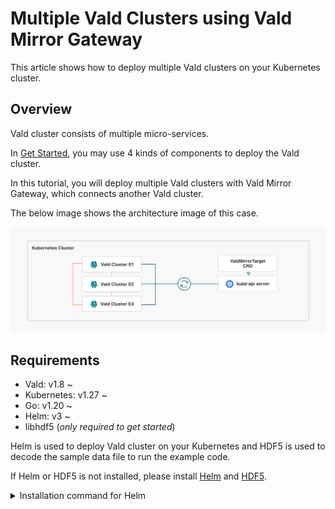 # Multiple Vald Clusters using Vald Mirror Gateway

This article shows how to deploy multiple Vald clusters on your Kubernetes cluster.

## Overview

Vald cluster consists of multiple micro-services.

In [Get Started](https://vald.vdaas.org/docs/tutorial/get-started), you may use 4 kinds of components to deploy the Vald cluster.

In this tutorial, you will deploy multiple Vald clusters with Vald Mirror Gateway, which connects another Vald cluster.

The below image shows the architecture image of this case.

<img src="../../assets/docs/tutorial/vald-multicluster-on-k8s.png">

## Requirements

- Vald: v1.8 ~
- Kubernetes: v1.27 ~
- Go: v1.20 ~
- Helm: v3 ~
- libhdf5 (_only required to get started_)

Helm is used to deploy Vald cluster on your Kubernetes and HDF5 is used to decode the sample data file to run the example code.

If Helm or HDF5 is not installed, please install [Helm](https://helm.sh/docs/intro/install) and [HDF5](https://www.hdfgroup.org/).

<details><summary>Installation command for Helm</summary><br>

```bash
curl https://raw.githubusercontent.com/helm/helm/main/scripts/get-helm-3 | bash

## Prepare the Kubernetes Cluster

This tutorial requires the Kubernetes cluster.

Vald cluster runs on public Cloud Kubernetes Services such as GKE, EKS.
In the sense of trying to `Get Started`, [k3d](https://k3d.io/) or [kind](https://kind.sigs.k8s.io/) are easy Kubernetes tools to use.

This tutorial uses [Kubernetes Metrics Server](https://github.com/kubernetes-sigs/metrics-server) for running the Vald cluster.

Please make sure these functions are available.

The way to deploy Kubernetes Metrics Service is here:

```bash
kubectl apply -f https://github.com/kubernetes-sigs/metrics-server/releases/latest/download/components.yaml && \
kubectl wait -n kube-system --for=condition=ready pod -l k8s-app=metrics-server --timeout=600s
```

Please prepare three Namespaces on the Kubernetes cluster.

```bash
kubectl create namespace vald-01 && \
kubectl create namespace vald-02 && \
kubectl create namespace vald-03
```

## Deploy Vald Clusters on each Kubernetes Namespace

This chapter shows how to deploy the multiple Vald clusters using Helm and run it on your Kubernetes cluster.
In this section, you will deploy three Vald clusters consisting of `vald-agent-ngt`, `vald-lb-gateway`, `vald-discoverer`, `vald-manager-index`, and `vald-mirror-gateway` using the basic configuration.

1. Clone the repository

   To use the `deployment` YAML for deployment, let’s clone `[vdaas/vald](https://github.com/vdaas/vald.git)` repository.

   ```bash
   git clone https://github.com/vdaas/vald.git &&　cd vald
   ```

2. Deploy on the `vald-01` Namespace using [dev-vald-01.yaml](https://github.com/vdaas/vald/blob/feature/mirror-gateway-definition/charts/vald/values/multi-vald/dev-vald-01.yaml) and [values.yaml](https://github.com/vdaas/vald/blob/main/example/helm/values.yaml)

   ```bash
   helm install vald-cluster-01 charts/vald \
     -f ./example/helm/values.yaml \
     -f ./charts/vald/values/multi-vald/dev-vald-01.yaml \
     -n vald-01
   ```

3. Deploy on the `vald-02` Namespace using [dev-vald-02.yaml](https://github.com/vdaas/vald/blob/feature/mirror-gateway-definition/charts/vald/values/multi-vald/dev-vald-02.yaml) and [values.yaml](https://github.com/vdaas/vald/blob/main/example/helm/values.yaml)

   ```bash
   helm install vald-cluster-02 charts/vald \
     -f ./example/helm/values.yaml \
     -f ./charts/vald/values/multi-vald/dev-vald-02.yaml \
     -n vald-02
   ```

4. Deploy on the `vald-03` Namespace using [dev-vald-03.yaml](https://github.com/vdaas/vald/blob/feature/mirror-gateway-definition/charts/vald/values/multi-vald/dev-vald-03.yaml) and [values.yaml](https://github.com/vdaas/vald/blob/main/example/helm/values.yaml)

   ```bash
   helm install vald-cluster-03 charts/vald \
     -f ./example/helm/values.yaml \
     -f ./charts/vald/values/multi-vald/dev-vald-03.yaml \
     -n vald-03
   ```

5. Verify

   If success deployment, the Vald cluster’s components should run on each Kubernetes Namespace.

    <details><summary>`vald-01` Namespace</summary><br>
    
     ```bash
     kubectl get pods -n vald-01
     NAME                                   READY   STATUS    RESTARTS   AGE
     vald-agent-ngt-0                       1/1     Running   0          2m41s
     vald-agent-ngt-2                       1/1     Running   0          2m41s
     vald-agent-ngt-3                       1/1     Running   0          2m41s
     vald-agent-ngt-4                       1/1     Running   0          2m41s
     vald-agent-ngt-5                       1/1     Running   0          2m41s
     vald-agent-ngt-1                       1/1     Running   0          2m41s
     vald-discoverer-77967c9697-brbsp       1/1     Running   0          2m41s
     vald-lb-gateway-587879d598-xmws7       1/1     Running   0          2m41s
     vald-lb-gateway-587879d598-dzn9c       1/1     Running   0          2m41s
     vald-manager-index-56d474c848-wkh6b    1/1     Running   0          2m41s
     vald-lb-gateway-587879d598-9wb5q       1/1     Running   0          2m41s
     vald-mirror-gateway-6df75cf7cf-gzcr4   1/1     Running   0          2m26s
     vald-mirror-gateway-6df75cf7cf-vjbqx   1/1     Running   0          2m26s
     vald-mirror-gateway-6df75cf7cf-c2g7t   1/1     Running   0          2m41s
     ```

    </details>

    <details><summary>`vald-02` Namespace</summary><br>

     ```bash
     kubectl get pods -n vald-02
     NAME                                  READY   STATUS    RESTARTS   AGE
     vald-agent-ngt-0                      1/1     Running   0          2m52s
     vald-agent-ngt-1                      1/1     Running   0          2m52s
     vald-agent-ngt-2                      1/1     Running   0          2m52s
     vald-agent-ngt-4                      1/1     Running   0          2m52s
     vald-agent-ngt-5                      1/1     Running   0          2m52s
     vald-agent-ngt-3                      1/1     Running   0          2m52s
     vald-discoverer-8cfcff76-vlmpg        1/1     Running   0          2m52s
     vald-lb-gateway-54896f9f49-wtlcv      1/1     Running   0          2m52s
     vald-lb-gateway-54896f9f49-hbklj      1/1     Running   0          2m52s
     vald-manager-index-676855f8d7-bb4wb   1/1     Running   0          2m52s
     vald-lb-gateway-54896f9f49-kgrdf      1/1     Running   0          2m52s
     vald-mirror-gateway-6598cf957-t2nz4   1/1     Running   0          2m37s
     vald-mirror-gateway-6598cf957-wr448   1/1     Running   0          2m52s
     vald-mirror-gateway-6598cf957-jdd6q   1/1     Running   0          2m37s
     ```

    </details>

    <details><summary>`vald-03` Namespace</summary><br>

     ```bash
     kubectl get pods -n vald-03
     NAME                                   READY   STATUS    RESTARTS   AGE
     vald-agent-ngt-0                       1/1     Running   0          2m46s
     vald-agent-ngt-1                       1/1     Running   0          2m46s
     vald-agent-ngt-2                       1/1     Running   0          2m46s
     vald-agent-ngt-3                       1/1     Running   0          2m46s
     vald-agent-ngt-4                       1/1     Running   0          2m46s
     vald-agent-ngt-5                       1/1     Running   0          2m46s
     vald-discoverer-879867b44-8m59h        1/1     Running   0          2m46s
     vald-lb-gateway-6c8c6b468d-ghlpx       1/1     Running   0          2m46s
     vald-lb-gateway-6c8c6b468d-rt688       1/1     Running   0          2m46s
     vald-lb-gateway-6c8c6b468d-jq7pl       1/1     Running   0          2m46s
     vald-manager-index-5596f89644-xfv4t    1/1     Running   0          2m46s
     vald-mirror-gateway-7b95956f8b-l57jz   1/1     Running   0          2m31s
     vald-mirror-gateway-7b95956f8b-xd9n5   1/1     Running   0          2m46s
     vald-mirror-gateway-7b95956f8b-dnxbb   1/1     Running   0          2m31s
     ```

    </details>


## Deploy ValdMirrorTarget Resource (Custom Resource)

It requires applying the `ValdMirrorTarget` Custom Resource to the one namespace.

When applied successfully, the destination information is automatically created on other namespaces when interconnected with each `vald-mirror-gateway`.

This tutorial will deploy the [ValdMirrorTarger](https://github.com/vdaas/vald/tree/main/charts/vald/values/mirror-target.yaml) Custom Resource to the `vald-03` Namespace with the following command.

```bash
kubectl apply -f ./charts/vald/values/multi-vald/mirror-target.yaml -n vald-03
```

The current connection status can be checked with the following command.

```bash
kubectl get vmt -A -o wide

<details><summary>Example output</summary><br>

```bash
kubectl get vmt -A -o wide
NAMESPACE   NAME                                 HOST                                            PORT   STATUS      LAST TRANSITION TIME   AGE
vald-03     mirror-target-01                     vald-mirror-gateway.vald-01.svc.cluster.local   8081   Connected   2023-05-22T02:07:51Z   19m
vald-03     mirror-target-02                     vald-mirror-gateway.vald-02.svc.cluster.local   8081   Connected   2023-05-22T02:07:51Z   19m
vald-02     mirror-target-3296010438411762394    vald-mirror-gateway.vald-01.svc.cluster.local   8081   Connected   2023-05-22T02:07:53Z   19m
vald-02     mirror-target-12697587923462644654   vald-mirror-gateway.vald-03.svc.cluster.local   8081   Connected   2023-05-22T02:07:53Z   19m
vald-01     mirror-target-13698925675968803691   vald-mirror-gateway.vald-02.svc.cluster.local   8081   Connected   2023-05-22T02:07:53Z   19m
vald-01     mirror-target-17825710563723389324   vald-mirror-gateway.vald-03.svc.cluster.local   8081   Connected   2023-05-22T02:07:53Z   19m

## Run Example Code

In this chapter, you will execute insert, search, get, and delete vectors to your Vald clusters using the example code.

The [Fashion-MNIST](https://github.com/zalandoresearch/fashion-mnist) is used as a dataset for indexing and search query.

The example code is implemented in Go and uses [vald-client-go](https://github.com/vdaas/vald-client-go), one of the official Vald client libraries, for requesting to Vald cluster.

Vald provides multiple language client libraries such as Go, Java, Node.js, Python, etc.

If you are interested, please refer to [SDKs](https://vald.vdaas.org/docs/user-guides/sdks).

1. Port Forward(option)

   If you do NOT use Kubernetes Ingress, port forwarding is required to make requests from your local environment.

   ```bash
   kubectl port-forward svc/vald-mirror-gateway 8080:8081 -n vald-01 & \
     kubectl port-forward svc/vald-mirror-gateway 8081:8081 -n vald-02 & \
     kubectl port-forward svc/vald-mirror-gateway 8082:8081 -n vald-03
   ```

2. Download dataset

   Move to the working directory.

   ```bash
   cd example/client/mirror
   ```

   Download [Fashion-MNIST](https://github.com/zalandoresearch/fashion-mnist), which is used as a dataset for indexing and search query.

   ```bash
   wget https://ann-benchmarks.com/fashion-mnist-784-euclidean.hdf5
   ```

3. Run Example

   We use [example/client/mirror/main.go](https://github.com/vdaas/vald/blob/feature/mirror-gateway-example/example/client/mirror/main.go) to run the example.

   This example will insert and index 400 vectors into the Vald cluster from the Fashion-MNIST dataset via [gRPC](https://grpc.io/).
   And then, after waiting for indexing, it will request to search the nearest vector 10 times to all Vald clusters. You will get the 10 nearest neighbor vectors for each search query.
   And it will request to get vectors using inserted vector ID.

   Run example codes by executing the below command.

   ```bash
   go run main.go
   ```

   See [GetStarted](https://vald.vdaas.org/docs/tutorial/get-started/) for an explanation of the example code.

## Cleanup

Last, you can remove the deployed Vald cluster by executing the below command.

```bash
helm uninstall vald-cluster-01 -n vald-01 && \
helm uninstall vald-cluster-02 -n vald-02 && \
helm uninstall vald-cluster-03 -n vald-03
```

You can remove all `ValdMirrorTarget` resources (Custom Resource) with the below command.

```bash
kubectl delete --all ValdMirrorTargets -A
```

You can remove all created Namespaces with the below command.

```bash
kubectl delete namespaces vald-01 vald-02 vald-03
```

## Next Steps

Congratulation!
You completely entered the World of multiple Vald clusters!

For more information, we recommend you check the following:

- [Configuration](https://vald.vdaas.org/docs/user-guides/configuration/)

